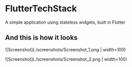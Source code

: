 # FlutterTechStack
A simple application using stateless widgets, built in Flutter

## And this is how it looks

![Screenshot](./screenshots/Screenshot_1.png | width=100)

![Screenshot](./screenshots/Screenshot_2.png | width=100)